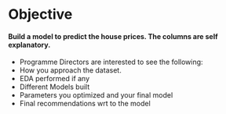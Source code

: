 # Objective

#### Build a model to predict the house prices. The columns are self explanatory.

- Programme Directors are interested to see the following:
- How you approach the dataset.
- EDA performed if any
- Different Models built
- Parameters you optimized and your final model
- Final recommendations wrt to the model

